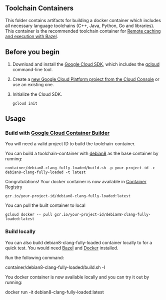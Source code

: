 ## Toolchain Containers

This folder contains artifacts for building a docker container which includes
all necessary language toolchains (C++, Java, Python, Go and libraries). This
container is the recommended toolchain container for [Remote caching and
execution with
Bazel](https://github.com/bazelbuild/bazel/tree/master/src/main/java/com/google/devtools/build/lib/remote).

## Before you begin

1.  Download and install the [Google Cloud
    SDK](https://cloud.google.com/sdk/docs/), which includes the
    [gcloud](https://cloud.google.com/sdk/gcloud/) command-line tool.

1.  Create a [new Google Cloud Platform project from the Cloud
    Console](https://console.cloud.google.com/project) or use an existing one.

1.  Initialize the Cloud SDK.

        gcloud init

## Usage

### Build with [Google Cloud Container Builder](https://cloud.google.com/container-builder/)

You will need a valid project ID to build the toolchain-container.

You can build a toolchain-container with
[debian8](https://console.cloud.google.com/launcher/details/google/debian8) as
the base container by running:

    container/debian8-clang-fully-loaded/build.sh -p your-project-id -c debian8-clang-fully-loaded -t latest

Congratulations! Your docker container is now available in [Container
Registry](https://cloud.google.com/container-registry/)

    gcr.io/your-project-id/debian8-clang-fully-loaded:latest

You can pull the built container to local

    gcloud docker -- pull gcr.io/your-project-id/debian8-clang-fully-loaded:latest

### Build locally

You can also build debian8-clang-fully-loaded container locally to for a quick
test. You would need
[Bazel](https://docs.bazel.build/versions/master/install.html) and
[Docker](https://docs.docker.com/engine/installation/) installed.

Run the following command:

container/debian8-clang-fully-loaded/build.sh -l

You docker container is now available locally and you can try it out by running:

docker run -it debian8-clang-fully-loaded:latest
